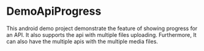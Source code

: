 # DemoApiProgress
This android demo project demonstrate the feature of showing progress for an API. It also supports the api with multiple files uploading. Furthermore, It can also have the multiple apis with the multiple media files. 
